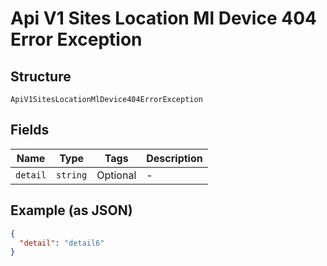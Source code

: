 
# Api V1 Sites Location Ml Device 404 Error Exception

## Structure

`ApiV1SitesLocationMlDevice404ErrorException`

## Fields

| Name | Type | Tags | Description |
|  --- | --- | --- | --- |
| `detail` | `string` | Optional | - |

## Example (as JSON)

```json
{
  "detail": "detail6"
}
```


